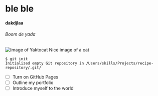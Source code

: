 # ble ble 
#### dakdjlaa
###### Boom de yada

![Image of Yaktocat](https://octodex.github.com/images/yaktocat.png)
Nice image of a cat


```
$ git init
Initialized empty Git repository in /Users/skills/Projects/recipe-repository/.git/
```


- [ ] Turn on GitHub Pages
- [ ] Outline my portfolio
- [ ] Introduce myself to the world
